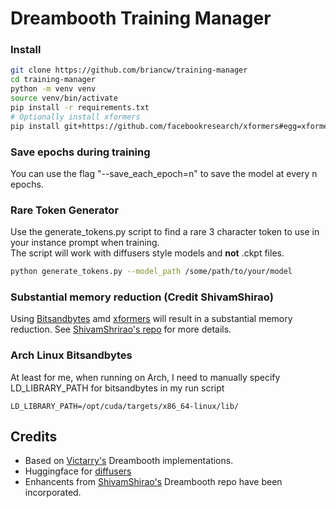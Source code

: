 # Dreambooth Training Manager
### Install
```bash
git clone https://github.com/briancw/training-manager
cd training-manager
python -m venv venv
source venv/bin/activate
pip install -r requirements.txt
# Optionally install xformers
pip install git+https://github.com/facebookresearch/xformers#egg=xformers
```

### Save epochs during training
You can use the flag "--save_each_epoch=n" to save the model at every n epochs.

### Rare Token Generator
Use the generate_tokens.py script to find a rare 3 character token to use in your instance prompt when training.<br>
The script will work with diffusers style models and **not** .ckpt files.
```bash
python generate_tokens.py --model_path /some/path/to/your/model
```

### Substantial memory reduction (Credit ShivamShirao)
Using [Bitsandbytes](https://github.com/TimDettmers/bitsandbytes) amd [xformers](https://github.com/facebookresearch/xformers) will result in a substantial memory reduction. See [ShivamShrirao's repo](ttps://github.com/ShivamShrirao/diffusers/tree/main/examples/dreambooth) for more details.

### Arch Linux Bitsandbytes
At least for me, when running on Arch, I need to manually specify LD_LIBRARY_PATH for bitsandbytes in my run script
```
LD_LIBRARY_PATH=/opt/cuda/targets/x86_64-linux/lib/
```

## Credits
- Based on [Victarry's](https://github.com/ShivamShrirao/diffusers/tree/main/examples/dreambooth) Dreambooth implementations.
- Huggingface for [diffusers](https://github.com/huggingface/diffusers)
- Enhancents from [ShivamShirao's](https://github.com/ShivamShrirao/diffusers/tree/main/examples/dreambooth) Dreambooth repo have been incorporated.